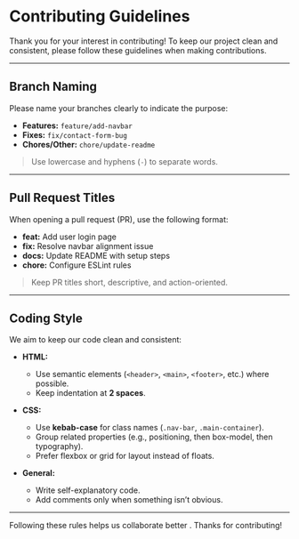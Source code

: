 # Contributing Guidelines

Thank you for your interest in contributing! To keep our project clean and consistent, please follow these guidelines when making contributions.

---

## Branch Naming

Please name your branches clearly to indicate the purpose:

* **Features:** `feature/add-navbar`
* **Fixes:** `fix/contact-form-bug`
* **Chores/Other:** `chore/update-readme`

> Use lowercase and hyphens (`-`) to separate words.

---

## Pull Request Titles

When opening a pull request (PR), use the following format:

* **feat:** Add user login page
* **fix:** Resolve navbar alignment issue
* **docs:** Update README with setup steps
* **chore:** Configure ESLint rules

> Keep PR titles short, descriptive, and action-oriented.

---

## Coding Style

We aim to keep our code clean and consistent:

* **HTML:**

  * Use semantic elements (`<header>`, `<main>`, `<footer>`, etc.) where possible.
  * Keep indentation at **2 spaces**.
* **CSS:**

  * Use **kebab-case** for class names (`.nav-bar`, `.main-container`).
  * Group related properties (e.g., positioning, then box-model, then typography).
  * Prefer flexbox or grid for layout instead of floats.
* **General:**

  * Write self-explanatory code.
  * Add comments only when something isn’t obvious.

---

Following these rules helps us collaborate better . Thanks for contributing!
